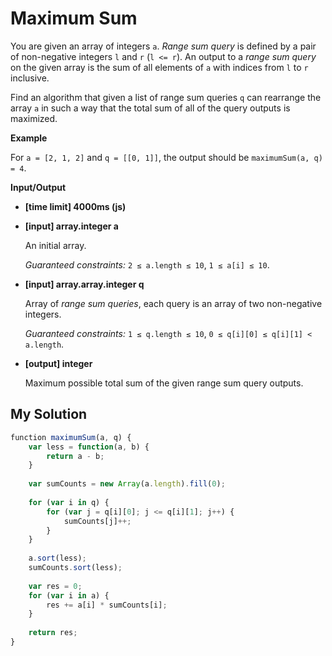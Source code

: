 # Maximum Sum
﻿You are given an array of integers `a`. _Range sum query_ is defined by a pair of non-negative integers `l` and `r` (`l <= r`). An output to a _range sum query_ on the given array is the sum of all elements of `a` with indices from `l` to `r` inclusive.

Find an algorithm that given a list of range sum queries `q` can rearrange the array `a` in such a way that the total sum of all of the query outputs is maximized.

**Example**

For `a = [2, 1, 2]` and `q = [[0, 1]]`, the output should be
`maximumSum(a, q) = 4`.

**Input/Output**

*   **[time limit] 4000ms (js)**

*   **[input] array.integer a**

    An initial array.

    _Guaranteed constraints:_
    `2 ≤ a.length ≤ 10`,
    `1 ≤ a[i] ≤ 10`.

*   **[input] array.array.integer q**

    Array of _range sum queries_, each query is an array of two non-negative integers.

    _Guaranteed constraints:_
    `1 ≤ q.length ≤ 10`,
    `0 ≤ q[i][0] ≤ q[i][1] < a.length`.

*   **[output] integer**

    Maximum possible total sum of the given range sum query outputs.


## My Solution
```javascript
﻿function maximumSum(a, q) {
    var less = function(a, b) {
        return a - b;
    }
    
    var sumCounts = new Array(a.length).fill(0);
    
    for (var i in q) {
        for (var j = q[i][0]; j <= q[i][1]; j++) {
            sumCounts[j]++;
        }
    }
    
    a.sort(less);
    sumCounts.sort(less);
    
    var res = 0;
    for (var i in a) {
        res += a[i] * sumCounts[i];
    }
    
    return res;
}
​
```
